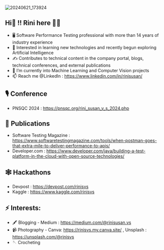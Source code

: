 ![20240621_173924](https://github.com/user-attachments/assets/5edba458-df18-413f-a6a2-eb700025f067)


## Hi👋 !! Rini here 🦸‍♀️

<!--
**rinisvs/rinisvs** is a ✨ _special_ ✨ repository because its `README.md` (this file) appears on your GitHub profile.
-->

- 🖥️ Software Performance Testing professional with more than 14 years of industry experience
- 🌱 Interested in learning new technologies and recently begun exploring Artificial Intelligence
- ✍️ Contributes to technical content in the company portal, blogs, technical conferences, and external publications
- 🔭 I’m currently into Machine Learning and Computer Vision projects
- 📫 Reach me @LinkedIn : https://www.linkedin.com/in/rinisusan/


##  🎙️ Conference
   -   PNSQC 2024 : https://pnsqc.org/rini_susan_v_s_2024.php
##  📖 Publications
   - Software Testing Magazine : https://www.softwaretestingmagazine.com/tools/when-postman-goes-that-extra-mile-to-deliver-performance-to-apis/
   - Developer.com : https://www.developer.com/java/building-a-test-platform-in-the-cloud-with-open-source-technologies/
##  🕸️ Hackathons
   - Devpost : https://devpost.com/rinisvs
   - Kaggle : https://www.kaggle.com/rinisvs
  
##  ⚡ Interests:
   - 🖋️ Blogging -
     Medium : https://medium.com/@rinisusan.vs
  - 📹 Photography - 
    Canva: https://rinisvs.my.canva.site/ ,
    Unsplash : https://unsplash.com/@rinisvs
  - 🪡 Crocheting
     

